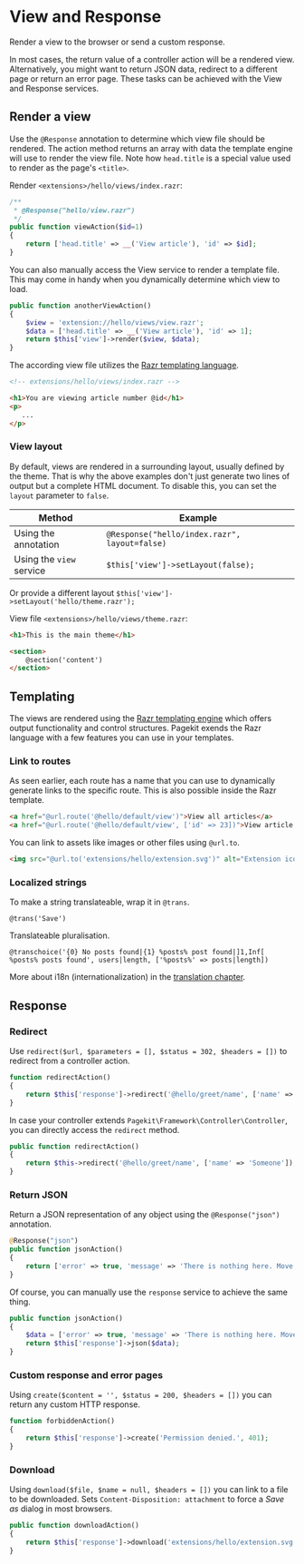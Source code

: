 # View and Response

<p class="uk-article-lead">Render a view to the browser or send a custom response.</p>

In most cases, the return value of a controller action will be a rendered view.
Alternatively, you might want to return JSON data, redirect to a different page
or return an error page. These tasks can be achieved with the View and Response
services.

## Render a view

Use the `@Response` annotation to determine which view file should be rendered.
The action method returns an array with data the template engine will use to
render the view file.  Note how `head.title` is a special value used to render
as the page's `<title>`.

Render `<extensions>/hello/views/index.razr`:

```php
/**
 * @Response("hello/view.razr")
 */
public function viewAction($id=1)
{
    return ['head.title' => __('View article'), 'id' => $id];
}
```

You can also manually access the View service to render a template file. This
may come in handy when you dynamically determine which view to load.


```php
public function anotherViewAction()
{
    $view = 'extension://hello/views/view.razr';
    $data = ['head.title' => __('View article'), 'id' => 1];
    return $this['view']->render($view, $data);
}
```

The according view file utilizes the [Razr templating language](https://github.com/pagekit/razr).


```HTML
<!-- extensions/hello/views/index.razr -->

<h1>You are viewing article number @id</h1>
<p>
   ...
</p>

```

### View layout

By default, views are rendered in a surrounding layout, usually defined
by the theme. That is why the above examples don't just generate two lines of
output but a complete HTML document. To disable this, you can set the
`layout` parameter to `false`.

| Method                       | Example                                      |
|------------------------------|----------------------------------------------|
| Using the annotation         | `@Response("hello/index.razr", layout=false)`|
| Using the `view` service     | `$this['view']->setLayout(false);`           |

Or provide a different layout `$this['view']->setLayout('hello/theme.razr');`

View file `<extensions>/hello/views/theme.razr`:

```HTML
<h1>This is the main theme</h1>

<section>
    @section('content')
</section>
```

## Templating

The views are rendered using the [Razr templating engine](https://github.com/pagekit/razr)
which offers output functionality and control structures. Pagekit exends the Razr language with a few features you can use in your
templates.

### Link to routes

As seen earlier, each route has a name that you can use to dynamically generate
links to the specific route. This is also possible inside the Razr template.

```HTML
<a href="@url.route('@hello/default/view')">View all articles</a>
<a href="@url.route('@hello/default/view', ['id' => 23])">View article 23</a>
```

You can link to assets like images or other files using `@url.to`.

```HTML
<img src="@url.to('extensions/hello/extension.svg')" alt="Extension icon" />
```

### Localized strings

To make a string translateable, wrap it in `@trans`.

```
@trans('Save')
```

Translateable pluralisation.

```
@transchoice('{0} No posts found|{1} %posts% post found|]1,Inf[ %posts% posts found', users|length, ['%posts%' => posts|length])
```

More about i18n (internationalization) in the [translation chapter](translation.md).

## Response

### Redirect

Use `redirect($url, $parameters = [], $status = 302, $headers = [])`
to redirect from a controller action.

```php
function redirectAction()
{
    return $this['response']->redirect('@hello/greet/name', ['name' => 'Someone']);
}
```

In case your controller extends `Pagekit\Framework\Controller\Controller`, you
can directly access the `redirect` method.

```php
public function redirectAction()
{
    return $this->redirect('@hello/greet/name', ['name' => 'Someone']);
}
```

### Return JSON

Return a JSON representation of any object using the `@Response("json")` annotation.

```php
@Response("json")
public function jsonAction()
{
    return ['error' => true, 'message' => 'There is nothing here. Move along.'];
}
```

Of course, you can manually use the `response` service to achieve the same thing.

```php
public function jsonAction()
{
    $data = ['error' => true, 'message' => 'There is nothing here. Move along.'];
    return $this['response']->json($data);
}

```


### Custom response and error pages

Using `create($content = '', $status = 200, $headers = [])` you
can return any custom HTTP response.

```php
function forbiddenAction()
{
    return $this['response']->create('Permission denied.', 401);
}
```

### Download

Using `download($file, $name = null, $headers = [])` you can link to a file
to be downloaded. Sets `Content-Disposition: attachment` to force
a *Save as* dialog in most browsers.

```php
public function downloadAction()
{
    return $this['response']->download('extensions/hello/extension.svg');
}
```
